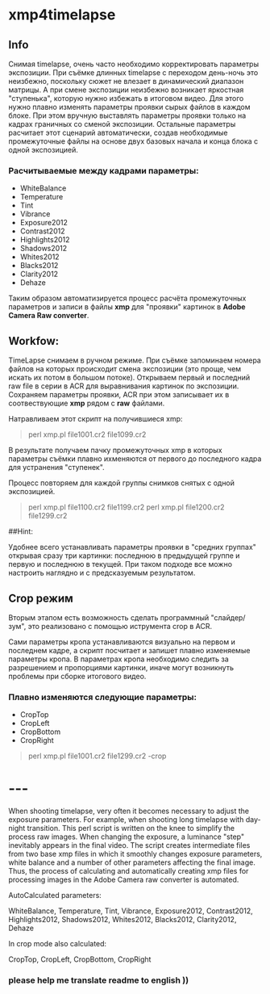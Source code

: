 # xmp4timelapse

## Info
Снимая timelapse, очень часто необходимо корректировать параметры экспозиции. При съёмке длинных timelapse c переходом день-ночь это неизбежно, поскольку сюжет не влезает в динамический диапазон матрицы. А при смене экспозиции неизбежно возникает яркостная "ступенька", которую нужно избежать в итоговом видео. Для этого нужно плавно изменять параметры проявки сырых файлов в каждом блоке. При этом вручную выставлять параметры проявки только на кадрах граничных со сменой экспозиции. Остальные параметры расчитает этот сценарий автоматически, создав необходимые промежуточные файлы на основе двух базовых начала и конца блока с одной экспозицией.

### Расчитываемые между кадрами параметры:
- WhiteBalance
- Temperature
- Tint
- Vibrance
- Exposure2012
- Contrast2012
- Highlights2012
- Shadows2012
- Whites2012
- Blacks2012
- Clarity2012
- Dehaze

Таким образом автоматизируется процесс расчёта промежуточных параметров и записи в файлы __xmp__ для  "проявки" картинок в **Adobe Camera Raw converter**.

## Workfow:

TimeLapse снимаем в ручном режиме. При съёмке запоминаем номера файлов на которых происходит смена экспозиции (это проще, чем искать их потом в большом потоке). Открываем первый и последний raw file в серии в ACR для выравнивания картинок по экспозиции. Сохраняем параметры проявки, ACR при этом записывает их в соотвествующие **xmp** рядом с **raw** файлами.

Натравливаем этот скрипт на получившиеся xmp:
 > perl xmp.pl file1001.cr2 file1099.cr2

В результате получаем пачку промежуточных xmp в которых параметры съёмки плавно ихменяются от первого до последного кадра для устранения "ступенек".

Процесс повторяем для каждой группы снимков снятых с одной экспозицией.
 > perl xmp.pl file1100.cr2 file1199.cr2
 > perl xmp.pl file1200.cr2 file1299.cr2

##Hint:

Удобнее всего устанавливать параметры проявки в "средних группах" открывая сразу три картинки: последнюю в предыдущей группе и первую и последнюю в текущей. При таком подходе все можно настроить наглядно и с предсказуемым результатом.

## Crop режим
Вторым этапом есть возможность сделать программный "слайдер/зум", это реализовано c помощью иструмента crop в ACR.

Сами параметры кропа устанавливаются визуально на первом и последнем кадре, а скрипт посчитает и запишет плавно изменяемые параметры кропа.
В параметрах кропа необходимо следить за разрешением и пропорциями картинки, иначе могут возникнуть проблемы при сборке итогового видео.

### Плавно изменяются следующие параметры:

- CropTop
- CropLeft
- CropBottom
- CropRight

> perl xmp.pl file1001.cr2 file1299.cr2 -crop
# ---

When shooting timelapse, very often it becomes necessary to adjust the exposure parameters. For example, when shooting long timelapse with day-night transition. This perl script is written on the knee to simplify the process raw images. When changing the exposure, a luminance "step" inevitably appears in the final video. The script creates intermediate files from two base xmp files in which it smoothly changes exposure parameters, white balance and a number of other parameters affecting the final image. Thus, the process of calculating and automatically creating xmp files for processing images in the Adobe Camera raw converter is automated.

AutoCalculated parameters:

WhiteBalance, Temperature, Tint, Vibrance, Exposure2012, Contrast2012, Highlights2012, Shadows2012, Whites2012, Blacks2012, Clarity2012, Dehaze

In crop mode also calculated:

CropTop, CropLeft, CropBottom, CropRight

### please help me translate readme to english ))
